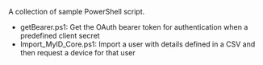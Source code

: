 A collection of sample PowerShell script.

- getBearer.ps1: Get the OAuth bearer token for authentication when a predefined client secret
- Import_MyID_Core.ps1: Import a user with details defined in a CSV and then request a device for that user
